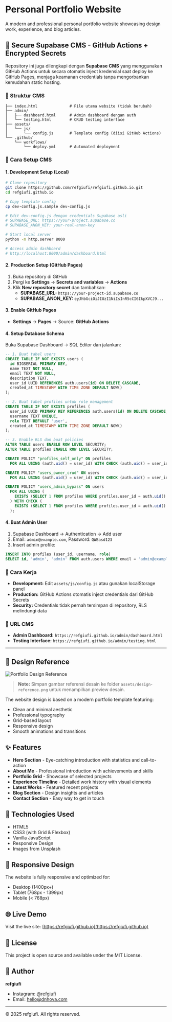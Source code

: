 # Personal Portfolio Website

A modern and professional personal portfolio website showcasing design work, experience, and blog articles.

## 🔐 Secure Supabase CMS - GitHub Actions + Encrypted Secrets

Repository ini juga dilengkapi dengan **Supabase CMS** yang menggunakan GitHub Actions untuk secara otomatis inject kredensial saat deploy ke GitHub Pages, menjaga keamanan credentials tanpa mengorbankan kemudahan static hosting.

### 📁 Struktur CMS

```
├── index.html              # File utama website (tidak berubah)
├── admin/
│   ├── dashboard.html      # Admin dashboard dengan auth
│   └── testing.html        # CRUD testing interface
├── assets/
│   └── js/
│       └── config.js       # Template config (diisi GitHub Actions)
└── .github/
    └── workflows/
        └── deploy.yml      # Automated deployment
```

### 🚀 Cara Setup CMS

#### 1. Development Setup (Local)

```bash
# Clone repository
git clone https://github.com/refgiufi/refgiufi.github.io.git
cd refgiufi.github.io

# Copy template config
cp dev-config.js.sample dev-config.js

# Edit dev-config.js dengan credentials Supabase asli
# SUPABASE_URL: https://your-project.supabase.co
# SUPABASE_ANON_KEY: your-real-anon-key

# Start local server
python -m http.server 8000

# Access admin dashboard
# http://localhost:8000/admin/dashboard.html
```

#### 2. Production Setup (GitHub Pages)

1. Buka repository di GitHub
2. Pergi ke **Settings** → **Secrets and variables** → **Actions**
3. Klik **New repository secret** dan tambahkan:
   - **SUPABASE_URL:** `https://your-project-id.supabase.co`
   - **SUPABASE_ANON_KEY:** `eyJhbGciOiJIUzI1NiIsInR5cCI6IkpXVCJ9...`

#### 3. Enable GitHub Pages
- **Settings** → **Pages** → Source: **GitHub Actions**

#### 4. Setup Database Schema

Buka Supabase Dashboard → SQL Editor dan jalankan:

```sql
-- 1. Buat tabel users
CREATE TABLE IF NOT EXISTS users (
  id BIGSERIAL PRIMARY KEY,
  name TEXT NOT NULL,
  email TEXT NOT NULL,
  description TEXT,
  user_id UUID REFERENCES auth.users(id) ON DELETE CASCADE,
  created_at TIMESTAMP WITH TIME ZONE DEFAULT NOW()
);

-- 2. Buat tabel profiles untuk role management
CREATE TABLE IF NOT EXISTS profiles (
  user_id UUID PRIMARY KEY REFERENCES auth.users(id) ON DELETE CASCADE,
  username TEXT UNIQUE,
  role TEXT DEFAULT 'user',
  created_at TIMESTAMP WITH TIME ZONE DEFAULT NOW()
);

-- 3. Enable RLS dan buat policies
ALTER TABLE users ENABLE ROW LEVEL SECURITY;
ALTER TABLE profiles ENABLE ROW LEVEL SECURITY;

CREATE POLICY "profiles_self_only" ON profiles
  FOR ALL USING (auth.uid() = user_id) WITH CHECK (auth.uid() = user_id);

CREATE POLICY "users_owner_crud" ON users
  FOR ALL USING (auth.uid() = user_id) WITH CHECK (auth.uid() = user_id);

CREATE POLICY "users_admin_bypass" ON users
  FOR ALL USING (
    EXISTS (SELECT 1 FROM profiles WHERE profiles.user_id = auth.uid() AND profiles.role = 'admin')
  ) WITH CHECK (
    EXISTS (SELECT 1 FROM profiles WHERE profiles.user_id = auth.uid() AND profiles.role = 'admin')
  );
```

#### 4. Buat Admin User

1. Supabase Dashboard → Authentication → Add user
2. Email: `admin@example.com`, Password: `QWEasd123`
3. Insert admin profile:

```sql
INSERT INTO profiles (user_id, username, role)
SELECT id, 'admin', 'admin' FROM auth.users WHERE email = 'admin@example.com';
```

### 🔧 Cara Kerja

- **Development:** Edit `assets/js/config.js` atau gunakan localStorage panel
- **Production:** GitHub Actions otomatis inject credentials dari GitHub Secrets
- **Security:** Credentials tidak pernah tersimpan di repository, RLS melindungi data

### 📱 URL CMS

- **Admin Dashboard:** `https://refgiufi.github.io/admin/dashboard.html`
- **Testing Interface:** `https://refgiufi.github.io/admin/testing.html`

---

## 🎨 Design Reference

![Portfolio Design Reference](assets/design-reference.png)

> **Note:** Simpan gambar referensi desain ke folder `assets/design-reference.png` untuk menampilkan preview desain.

The website design is based on a modern portfolio template featuring:
- Clean and minimal aesthetic
- Professional typography
- Grid-based layout
- Responsive design
- Smooth animations and transitions

## ✨ Features

- **Hero Section** - Eye-catching introduction with statistics and call-to-action
- **About Me** - Professional introduction with achievements and skills
- **Portfolio Grid** - Showcase of selected projects
- **Experience Timeline** - Detailed work history with visual elements
- **Latest Works** - Featured recent projects
- **Blog Section** - Design insights and articles
- **Contact Section** - Easy way to get in touch

## 🚀 Technologies Used

- HTML5
- CSS3 (with Grid & Flexbox)
- Vanilla JavaScript
- Responsive Design
- Images from Unsplash

## 📱 Responsive Design

The website is fully responsive and optimized for:
- Desktop (1400px+)
- Tablet (768px - 1399px)
- Mobile (< 768px)

## 🌐 Live Demo

Visit the live site: [https://refgiufi.github.io](https://refgiufi.github.io)

## 📄 License

This project is open source and available under the MIT License.

## 👤 Author

**refgiufi**
- Instagram: [@refgiufi](https://www.instagram.com/refgiufi)
- Email: hello@dnhova.com

---

© 2025 refgiufi. All rights reserved.
